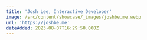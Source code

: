 ```yaml
---
title: 'Josh Lee, Interactive Developer'
image: /src/content/showcase/_images/joshbe.me.webp
url: 'https://joshbe.me'
dateAdded: 2023-08-07T16:29:50.000Z
---
```


